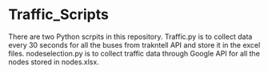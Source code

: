 # Traffic_Scripts
There are two Python scrpits in this repository. Traffic.py is to collect data every 30 seconds for all the buses from trakntell API and store it in the excel files. nodeselection.py is to collect traffic data through Google API for all the nodes stored in nodes.xlsx. 
